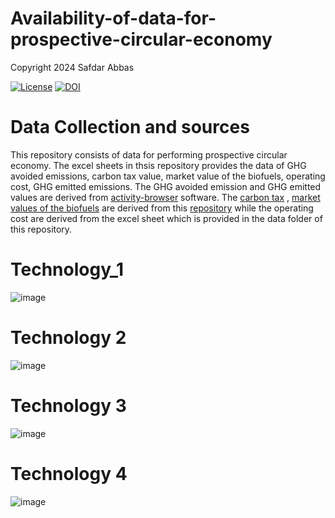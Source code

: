 # Availability-of-data-for-prospective-circular-economy

Copyright 2024 Safdar Abbas

[![License](https://img.shields.io/badge/License-Apache_2.0-blue.svg)](https://opensource.org/licenses/Apache-2.0)
[![DOI](https://zenodo.org/badge/899543871.svg)](https://doi.org/10.5281/zenodo.14294388)
# Data Collection and sources 
This repository consists of data for performing prospective circular economy. The excel sheets in thsis repository provides the data of GHG avoided emissions, carbon tax value, market value of the biofuels, operating cost, GHG emitted emissions. The GHG avoided emission and GHG emitted values are derived from [activity-browser](https://github.com/LCA-ActivityBrowser/activity-browser) software. 
The [carbon tax](https://github.com/safdarabbas123/Future_Price_of_Biomass_Electricity_based_on_REMIND2.1/tree/main) , 
[market values of the biofuels](https://github.com/safdarabbas123/Future_Price_of_Biomass_Electricity_based_on_REMIND2.1/tree/main) are derived from this [repository](https://github.com/safdarabbas123/Future_Price_of_Biomass_Electricity_based_on_REMIND2.1/tree/main) while the operating cost are derived from the excel sheet which is provided in the data folder of this repository. 
#  Technology_1
![image](https://github.com/user-attachments/assets/d1e36368-714a-4722-9542-9f33de61ee07)
#  Technology 2
![image](https://github.com/user-attachments/assets/c20a00fb-da12-4431-9573-a23f8e2d80c9)
#  Technology 3
![image](https://github.com/user-attachments/assets/1f02cbdc-3ed7-49a5-ae08-77075c9c0adb)
#  Technology 4
![image](https://github.com/user-attachments/assets/cafddbec-8dfd-49fd-8c0a-a4f5cdd3c417)







